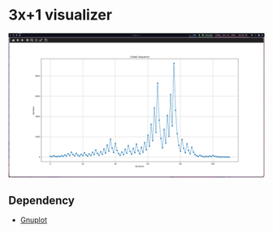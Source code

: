 # 3x+1 visualizer

![graph](./shot_241014_20-02-33.png)

## Dependency

- [Gnuplot](http://www.gnuplot.info/)
